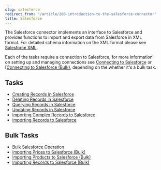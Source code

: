 ```yaml
---
slug: salesforce
redirect_from: "/article/288-introduction-to-the-salesforce-connector"
title: Salesforce
---
```

The Salesforce connector implements an interface to Salesforce and provides functions to import and export data from Salesforce in XML format. For detailed schema information on the XML format please see [Salesforce XML](salesforce-xml).

Each of the tasks require a connection to Salesforce, for more information on setting up and managing connections see [Connecting to Salesforce](connecting-to-salesforce) or [[Connecting to Salesforce (Bulk)](connecting-to-salesforce-bulk), depending on the whether it's a bulk task.


## Tasks

- [Creating Records in Salesforce](creating-records-in-salesforce)
- [Deleting Records in Salesforce](deleting-records-in-salesforce)
- [Querying Records in Salesforce](querying-records-in-salesforce)
- [Updating Records in Salesforce](updating-records-in-salesforce)
- [Importing Complex Records to Salesforce](importing-complex-records-to-salesforce)
- [Importing Records to Salesforce](importing-records-to-salesforce)

## Bulk Tasks

- [Bulk Salesforce Operation](bulk-salesforce-operation)
- [Importing Prices to Salesforce (Bulk)](importing-prices-to-salesforce-bulk)
- [Importing Products to Salesforce (Bulk)](importing-products-to-salesforce-bulk)
- [Importing Records to Salesforce (Bulk)](importing-records-to-salesforce-bulk)